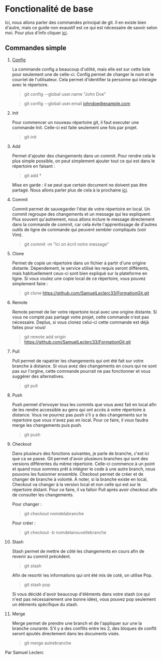 # Fonctionalité de base

Ici, nous allons parler des commandes principal de git. Il en existe bien d'autre, mais ce guide non exaustif est ce qui est nécessaire de savoir selon moi. Pour plus d'info cliquer [ici](https://git-scm.com/docs).

## Commandes simple

1. [Config](https://git-scm.com/docs/git-config)

   La commande config a beaucoup d'utilité, mais elle est sur cette liste pour seulement une de celle-ci. Config permet de changer le nom et le courriel de l'utilisateur. Cela permet d'identifier la personne qui interagie avec le répertoire.

   > git config --global user.name "John Doe"

   > git config --global user.email johndoe@example.com

2. Init
   
   Pour commencer un nouveau répertoire git, il faut executer une commande Init. Celle-ci est faite seulement une fois par projet. 

   > git init

3. Add

   Permet d'ajouter des changements dans un commit. Pour rendre cela le plus simple possible, on peut simplement ajouter tout ce qui est dans le répertoire en faisant : 
   > git add *
   
   Mise en garde : il se peut que certain document ne doivent pas être partagé. Nous allons parler plus de cela à la prochaine [ici](./professionalUse.md).

4. Commit
   
   Commit permet de sauvegarder l'état de votre répertoire en local. Un commit regroupe des changements et un message qui les expliquent. Plus souvent qu'autrement, nous allons inclure le message directement dans la commande de commit, car cela évite l'apprentissage de d'autres outils de ligne de commande qui peuvent sembler compliqués (voir Vim).

   > git commit -m "Ici on écrit notre message"

5. Clone

   Permet de copie un répertoire dans un fichier à partir d'une origine distante. Dépendement, le service utilisé les requis seront différents, mais habituellement ceux-ci sont bien expliqué sur la plateforme en ligne. Si vous voulez une copie local de ce répertoire, vous pouvez simplement faire : 

   > git clone https://github.com/SamuelLeclerc33/FormationGit.git

6. Remote

   Remote permet de lier votre répertoire local avec une origine distante. Si vous ne compté pas partagé votre projet, cette commande n'est pas nécessaire. Deplus, si vous clonez celui-ci cette commande est déjà faites pour vous!

   > git remote add origin https://github.com/SamuelLeclerc33/FormationGit.git

7. Pull

   Pull permet de rapatrier les changements qui ont été fait sur votre branche à distance. Si vous avez des changements en cours qui ne sont pas sur l'orgine, cette commande pourrait ne pas fonctionner et vous suggérer des alternatives.

   > git pull

8. Push

   Push permet d'envoyer tous les commits que vous avez fait en local afin de les rendre accessible au gens qui ont accès à votre répertoire à distance. Vous ne pourrez pas push s'il y a des changements sur le repertoire que vous n'avez pas en local. Pour ce faire, il vous faudra merge les changements puis push. 

   > git push

9. Checkout

   Dans plusieurs des fonctions suivantes, je parle de branche, c'est ici que ca se passe. Git permet d'avoir plusieurs branches qui sont des versions différentes du même répertoire. Celle-ci commence à un point et quand nous sommes prêt à intégrer le code à une autre branch, nous pouvons les fusionner ensemble. Checkout permet de créer et de changer de branche à volonté. À noter, si la branche existe en local, Checkout va changer à la version local et non celle qui est sur le répertoire distant. Pour ce faire, il va falloir Pull après avoir checkout afin de consulter les changements.

   Pour changer : 
   > git checkout nomdelabranche

   Pour créer : 
   > git checkout -b nomdelanouvellebranche

10. Stash
   
    Stash permet de mettre de côté les changements en cours afin  de revenir au commit précédent. 
    > git stash
 
    Afin de resortir les informations qui ont été mis de coté, on  utilise Pop.
    > git stash pop
 
    Si vous décidé d'avoir beaucoup d'éléments dans votre stash  (ce qui n'est pas nécessairement une bonne idée), vous pouvez  pop seulement un éléments spécifique du stash.

11. Merge

    Merge permet de prendre une branch et de l'appliquer sur une la branche courante. S'il y a des conflits entre les 2, des bloques de conflit seront ajoutés directement dans les documents visés.

    > git merge autrebranche

Par Samuel Leclerc
